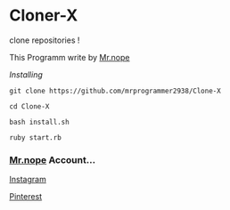 # Cloner-X
clone repositories !

This Programm write by [Mr.nope](https://github.com/mrprogrammer2938)

*Installing*
```
git clone https://github.com/mrprogrammer2938/Clone-X

cd Clone-X

bash install.sh

ruby start.rb
```

### [Mr.nope](https://github.com/mrprogrammer2938) Account...
[Instagram](https://instagram.com/programmer2938)

[Pinterest](https://www.pinterest.com/mrprogrammer2938)
